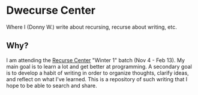 # Dwecurse Center

Where I (Donny W.) write about recursing, recurse about writing, etc.

## Why?

I am attending the [Recurse Center](//recurse.com) "Winter 1" batch (Nov 4 - Feb 13). My main goal is to learn a lot and
get better at programming. A secondary goal is to develop a habit of writing in order to organize thoughts, clarify
ideas, and reflect on what I've learned. This is a repository of such writing that I hope to be able to search and
share.